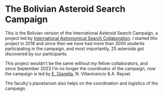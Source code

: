 # The Bolivian Asteroid Search Campaign
This is the Bolivian version of the International Asteroid Search Campaign, a project led by <a href="https://iasc.cosmosearch.org">International Astronomical Search Collaboration</a>. I started this project in 2018 and since then we have had more than 3000 students participating in the campaign, and most importantly, 25 asteroids got discovered by our participants.

This project wouldn't be the same without my fellow collaborators, and since September 2023 I'm no longer the coordinator of the campaign, now the campaign is led by <a href="mailto:egianella@fcpn.edu.bo">E. Gianella</a>, N. Villavicencio & A. Raysel.

The faculty's planetarium also helps on the coordination and logistics of the campaign.
